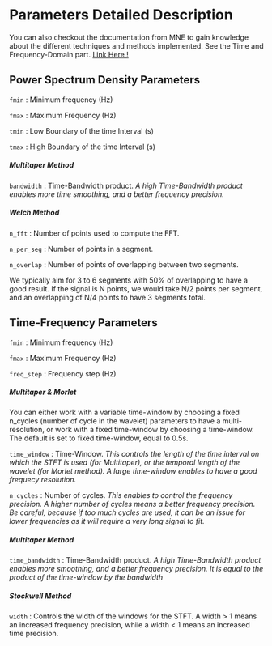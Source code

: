 # Parameters Detailed Description

You can also checkout the documentation from MNE to gain knowledge about the different techniques and methods implemented. See the Time and Frequency-Domain part. [Link Here !](https://martinos.org/mne/stable/documentation.html)

## Power Spectrum Density Parameters

`fmin` : Minimum frequency (Hz)

`fmax` : Maximum Frequency (Hz)

`tmin` : Low Boundary of the time Interval (s)

`tmax` : High Boundary of the time Interval (s)

##### Multitaper Method

`bandwidth` : Time-Bandwidth product. *A high Time-Bandwidth product enables more time smoothing, and a better frequency precision.*

##### Welch Method


`n_fft` : Number of points used to compute the FFT.

`n_per_seg` : Number of points in a segment.

`n_overlap` : Number of points of overlapping between two segments.

We typically aim for 3 to 6 segments with 50% of overlapping to have a good result. If the signal is N points, we would take N/2 points per segment, and an overlapping of N/4 points to have 3 segments total.




## Time-Frequency Parameters

`fmin` : Minimum frequency (Hz)

`fmax` : Maximum Frequency (Hz)

`freq_step` : Frequency step (Hz)

##### Multitaper & Morlet

You can either work with a variable time-window by choosing a fixed n_cycles (number of cycle in the wavelet) parameters to have a multi-resolution, or work with a fixed time-window by choosing a time-window. The default is set to fixed time-window, equal to 0.5s.

`time_window` : Time-Window. *This controls the length of the time interval on which the STFT is used (for Multitaper), or the temporal length of the wavelet (for Morlet method). A large time-window enables to have a good frequecy resolution.*

`n_cycles` : Number of cycles. *This enables to control the frequency precision. A higher number of cycles means a better frequency precision. Be careful, because if too much cycles are used, it can be an issue for lower frequencies as it will require a very long signal to fit.*

##### Multitaper Method

`time_bandwidth` : Time-Bandwidth product. *A high Time-Bandwidth product enables more smoothing, and a better frequency precision. It is equal to the product of the time-window by the bandwidth*

##### Stockwell Method

`width` : Controls the width of the windows for the STFT. A width > 1 means an increased frequency precision, while a width < 1 means an increased time precision.

